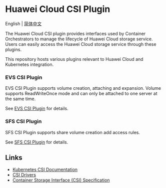 # Huawei Cloud CSI Plugin

English | [简体中文](./README_CN.md)

The Huawei Cloud CSI plugin provides interfaces used by Container Orchestrators to manage the lifecycle of 
Huawei Cloud storage service. Users can easily access the Huawei Cloud storage service through these plugins.

This repository hosts various plugins relevant to Huawei Cloud and Kubernetes integration.

### EVS CSI Plugin

EVS CSI Plugin supports volume creation, attaching and expansion.
Volume supports ReadWriteOnce mode and can only be attached to one server at the same time.

See [EVS CSI Plugin](./docs/evs/evs.md) for details.

### SFS CSI Plugin

SFS CSI Plugin supports share volume creation add access rules.

See [SFS CSI Plugin](./docs/sfs/sfs.md) for details.

## Links

- [Kubernetes CSI Documentation](https://kubernetes-csi.github.io/docs/Home.html)
- [CSI Drivers](https://github.com/kubernetes-csi/drivers)
- [Container Storage Interface (CSI) Specification](https://github.com/container-storage-interface/spec)